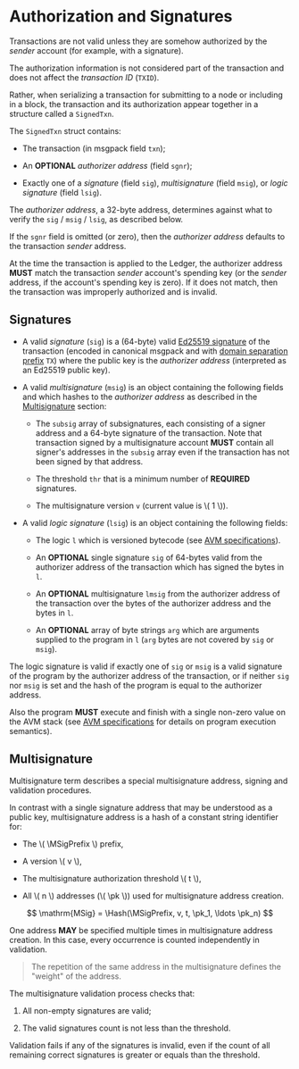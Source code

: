 $$
\newcommand \Hash {\mathrm{Hash}}
\newcommand \pk {\mathrm{pk}}
\newcommand \MSigPrefix {\texttt{MultisigAddr}}
$$

# Authorization and Signatures

Transactions are not valid unless they are somehow authorized by the _sender_ account
(for example, with a signature).

The authorization information is not considered part of the transaction and does
not affect the _transaction ID_ (`TXID`).

Rather, when serializing a transaction for submitting to a node or including in
a block, the transaction and its authorization appear together in a structure called
a `SignedTxn`.

The `SignedTxn` struct contains:

- The transaction (in msgpack field `txn`);

- An **OPTIONAL** _authorizer address_ (field `sgnr`);

- Exactly one of a _signature_ (field `sig`), _multisignature_ (field `msig`), or
_logic signature_ (field `lsig`).

The _authorizer address_, a 32-byte address, determines against what to verify the
`sig` / `msig` / `lsig`, as described below.

If the `sgnr` field is omitted (or zero), then the _authorizer address_ defaults
to the transaction _sender_ address.

At the time the transaction is applied to the Ledger, the authorizer address **MUST**
match the transaction _sender_ account's spending key (or the _sender_ address, if
the account's spending key is zero). If it does not match, then the transaction was
improperly authorized and is invalid.

## Signatures

- A valid _signature_ (`sig`) is a (64-byte) valid [Ed25519 signature](../crypto/crypto-ed25519.md)
of the transaction (encoded in canonical msgpack and with [domain separation prefix](../crypto/crypto-domain-separators.md)
`TX`) where the public key is the _authorizer address_ (interpreted as an Ed25519
public key).

- A valid _multisignature_ (`msig`) is an object containing the following fields and
which hashes to the _authorizer address_ as described in the [Multisignature](#multisignature)
section:

  - The `subsig` array of subsignatures, each consisting of a signer address and a
  64-byte signature of the transaction. Note that transaction signed by a multisignature
  account **MUST** contain all signer's addresses in the `subsig` array even if the
  transaction has not been signed by that address.

  - The threshold `thr` that is a minimum number of **REQUIRED** signatures.

  - The multisignature version `v` (current value is \\( 1 \\)).

- A valid _logic signature_ (`lsig`) is an object containing the following fields:

  - The logic `l` which is versioned bytecode (see [AVM specifications](../avm/avm.md)).

  - An **OPTIONAL** single signature `sig` of 64-bytes valid from the authorizer
  address of the transaction which has signed the bytes in `l`.

  - An **OPTIONAL** multisignature `lmsig` from the authorizer address of the transaction
  over the bytes of the authorizer address and the bytes in `l`.

  - An **OPTIONAL** array of byte strings `arg` which are arguments supplied to the
  program in `l` (`arg` bytes are not covered by `sig` or `msig`).

The logic signature is valid if exactly one of `sig` or `msig` is a valid signature
of the program by the authorizer address of the transaction, or if neither `sig`
nor `msig` is set and the hash of the program is equal to the authorizer address.

Also the program **MUST** execute and finish with a single non-zero value on the
AVM stack (see [AVM specifications](../avm/avm.md) for details on program execution
semantics).

## Multisignature

Multisignature term describes a special multisignature address, signing and validation
procedures.

In contrast with a single signature address that may be understood as a public key,
multisignature address is a hash of a constant string identifier for:

- The \\( \MSigPrefix \\) prefix,

- A version \\( v \\),

- The multisignature authorization threshold \\( t \\),

- All \\( n \\) addresses (\\( \pk \\)) used for multisignature address creation.

$$
\mathrm{MSig} = \Hash(\MSigPrefix, v, t, \pk_1, \ldots \pk_n)
$$

One address **MAY** be specified multiple times in multisignature address creation.
In this case, every occurrence is counted independently in validation.

> The repetition of the same address in the multisignature defines the "weight" of
> the address.

The multisignature validation process checks that:

1. All non-empty signatures are valid;

1. The valid signatures count is not less than the threshold.

Validation fails if any of the signatures is invalid, even if the count of all remaining
correct signatures is greater or equals than the threshold.

